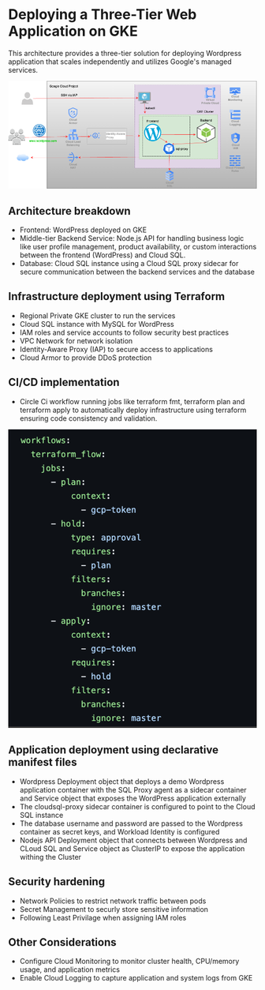 # Deploying a Three-Tier Web Application on GKE

This architecture provides a three-tier solution for deploying Wordpress application that scales independently and utilizes Google's managed services.

![img](three-tier-diagram.png)

## Architecture breakdown

* Frontend: WordPress deployed on GKE
* Middle-tier Backend Service: Node.js API for handling business logic like user profile management, product availability, or custom interactions between the frontend (WordPress) and Cloud SQL.
* Database: Cloud SQL instance using a Cloud SQL proxy sidecar for secure communication between the backend services and the database

## Infrastructure deployment using Terraform

* Regional Private GKE cluster to run the services
* Cloud SQL instance with MySQL for WordPress
* IAM roles and service accounts to follow security best practices 
* VPC Network for network isolation
* Identity-Aware Proxy (IAP) to secure access to applications
* Cloud Armor to provide DDoS protection 

## CI/CD implementation

* Circle Ci workflow running jobs like terraform fmt, terraform plan and terraform apply to automatically deploy infrastructure using terraform ensuring code consistency and validation. 

![img](workflows.png)

## Application deployment using declarative manifest files

* Wordpress Deployment object that deploys a demo Wordpress application container with the SQL Proxy agent as a sidecar container  and Service object that exposes the WordPress application externally
* The cloudsql-proxy sidecar container is configured to point to the Cloud SQL instance
* The database username and password are passed to the Wordpress container as secret keys, and Workload Identity is configured
* Nodejs API Deployment object that connects between Wordpress and CLoud SQL and Service object as ClusterIP to expose the application withing the Cluster 


## Security hardening

* Network Policies to restrict network traffic between pods
* Secret Management to securly store sensitive information
* Following Least Privilage when assigning IAM roles 


## Other Considerations

* Configure Cloud Monitoring to monitor cluster health, CPU/memory usage, and application metrics
* Enable Cloud Logging to capture application and system logs from GKE


